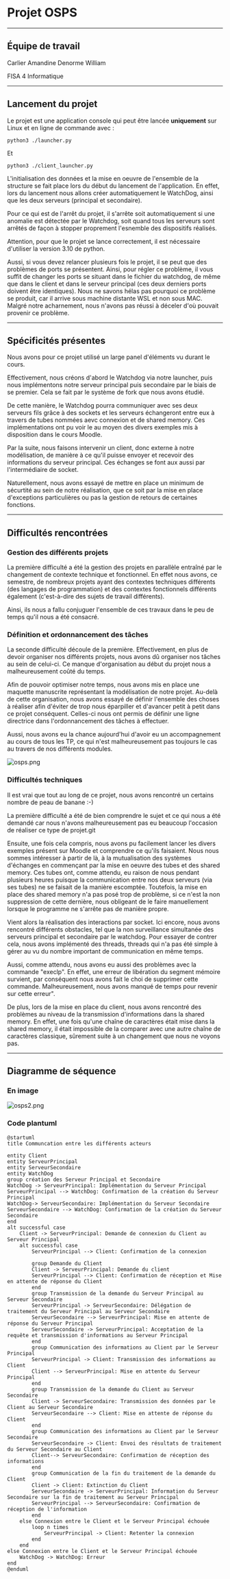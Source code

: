 # Projet OSPS

---
## Équipe de travail

Carlier Amandine
Denorme William

FISA 4 Informatique

---
## Lancement du projet

Le projet est une application console qui peut être lancée **uniquement** sur Linux et en ligne de commande avec : 

    python3 ./launcher.py

Et 

    python3 ./client_launcher.py

L'initialisation des données et la mise en oeuvre de l'ensemble de la structure se fait place lors du début du lancement de l'application. En effet, lors du lancement nous allons créer automatiquement le WatchDog, ainsi que les deux serveurs (principal et secondaire).

Pour ce qui est de l'arrêt du projet, il s'arrête soit automatiquement si une anomalie est détectée par le Watchdog, soit quand tous les serveurs sont arrêtés de façon à stopper proprement l'esnemble des dispositifs réalisés.

Attention, pour que le projet se lance correctement, il est nécessaire d'utiliser la version 3.10 de python.

Aussi, si vous devez relancer plusieurs fois le projet, il se peut que des problèmes de ports se présentent. Ainsi, pour régler ce problème, il vous suffit de changer les ports se situant dans le fichier du watchdog, de même que dans le client et dans le serveur principal (ces deux derniers ports doivent être identiques). Nous ne savons hélas pas pourquoi ce problème se produit, car il arrive sous machine distante WSL et non sous MAC. Malgré notre acharnement, nous n'avons pas réussi à déceler d'où pouvait provenir ce problème.

---
## Spécificités présentes

Nous avons pour ce projet utilisé un large panel d'éléments vu durant le cours.

Effectivement, nous créons d'abord le Watchdog via notre launcher, puis nous implémentons notre serveur principal puis secondaire par le biais de se premier. Cela se fait par le système de fork que nous avons étudié.

De cette manière, le Watchdog pourra communiquer avec ses deux serveurs fils grâce à des sockets et les serveurs échangeront entre eux à travers de tubes nommées aevc connexion et de shared memory. Ces implémentations ont pu voir le au moyen des divers exemples mis à disposition dans le cours Moodle.

Par la suite, nous faisons intervenir un client, donc externe à notre modélisation, de manière à ce qu'il puisse envoyer et recevoir des informations du serveur principal. Ces échanges se font aux aussi par l'intermédiaire de socket.

Naturellement, nous avons essayé de mettre en place un minimum de sécurtité au sein de notre réalisation, que ce soit par la mise en place d'exceptions particulières ou pas la gestion de retours de certaines fonctions.

---
## Difficultés rencontrées

### Gestion des différents projets

La première difficulté a été la gestion des projets en parallèle entraîné par le changement de contexte technique et fonctionnel. En effet nous avons, ce semestre, de nombreux projets ayant des contextes techniques différents (des langages de programmation) et des contextes fonctionnels différents également (c'est-à-dire des sujets de travail différents). 

Ainsi, ils nous a fallu conjuguer l'ensemble de ces travaux dans le peu de temps qu'il nous a été consacré.

### Définition et ordonnancement des tâches

La seconde difficulté découle de la première. Effectivement, en plus de devoir organiser nos différents projets, nous avons dû organiser nos tâches au sein de celui-ci. Ce manque d'organisation au début du projet nous a malheureusement coûté du temps.

Afin de pouvoir optimiser notre temps, nous avons mis en place une maquette manuscrite représentant la modélisation de notre projet. Au-delà de cette organisation, nous avons essayé de définir l'ensemble des choses à réaliser afin d'éviter de trop nous éparpiller et d'avancer petit à petit dans ce projet conséquent. Celles-ci nous ont permis de définir une ligne directrice dans l'ordonnancement des tâches à effectuer.

Aussi, nous avons eu la chance aujourd'hui d'avoir eu un accompagnement au cours de tous les TP, ce qui n'est malheureusement pas toujours le cas au travers de nos différents modules.

![osps.png](osps.png)

### Difficultés techniques

Il est vrai que tout au long de ce projet, nous avons rencontré un certains nombre de peau de banane :-)

La première difficulté a été de bien comprendre le sujet et ce qui nous a été demandé car nous n'avons malheureusement pas eu beaucoup l'occasion de réaliser ce type de projet.git 

Ensuite, une fois cela compris, nous avons pu facilement lancer les divers exemples présent sur Moodle et comprendre ce qu'ils faisaient. Nous nous sommes intéresser à partir de là, à la mutualisation des systèmes d'échanges en commençant par la mise en oeuvre des tubes et des shared memory. Ces tubes ont, comme attendu, eu raison de nous pendant plusieurs heures puisque la communication entre nos deux serveurs (via ses tubes) ne se faisait de la manière escomptée. Toutefois, la mise en place des shared memory n'a pas posé trop de problème, si ce n'est la non suppression de cette dernière, nous obligeant de le faire manuellement lorsque le programme ne s'arrête pas de manière propre.

Vient alors la réalisation des interactions par socket. Ici encore, nous avons rencontré différents obstacles, tel que la non surveillance simultanée des serveurs principal et secondaire par le watchdog. Pour essayer de contrer cela, nous avons implémenté des threads, threads qui n'a pas été simple à gérer au vu du nombre important de communication en même temps.

Aussi, comme attendu, nous avons eu aussi des problèmes avec la commande "execlp". En effet, une erreur de libération du segment mémoire survient, par conséquent nous avons fait le choi de supprimer cette commande. Malheureusement, nous avons manqué de temps pour revenir sur cette erreur".

De plus, lors de la mise en place du client, nous avons rencontré des problèmes au niveau de la transmission d'informations dans la shared memory. En effet, une fois qu'une chaîne de caractères était mise dans la shared memory, il était impossible de la comparer avec une autre chaîne de caractères classique, sûrement suite à un changement que nous ne voyons pas.

---
## Diagramme de séquence

### En image
![osps2.png](osps2.png)

### Code plantuml

```plantuml
@startuml
title Communcation entre les différents acteurs

entity Client
entity ServeurPrincipal
entity ServeurSecondaire
entity WatchDog
group création des Serveur Principal et Secondaire
WatchDog -> ServeurPrincipal: Implémentation du Serveur Principal
ServeurPrincipal --> WatchDog: Confirmation de la création du Serveur Principal
WatchDog-> ServeurSecondaire: Implémentation du Serveur Secondaire
ServeurSecondaire --> WatchDog: Confirmation de la création du Serveur Secondaire
end
alt successful case
    Client -> ServeurPrincipal: Demande de connexion du Client au Serveur Principal
    alt successful case
        ServeurPrincipal --> Client: Confirmation de la connexion
    
        group Demande du Client
        Client -> ServeurPrincipal: Demande du client
        ServeurPrincipal --> Client: Confirmation de réception et Mise en attente de réponse du Client
        end
        group Transmission de la demande du Serveur Principal au Serveur Secondaire
        ServeurPrincipal -> ServeurSecondaire: Délégation de traitement du Serveur Principal au Serveur Secondaire
        ServeurSecondaire --> ServeurPrincipal: Mise en attente de réponse du Serveur Principal
        ServeurSecondaire -> ServeurPrincipal: Acceptation de la requête et transmission d'informations au Serveur Principal
        end
        group Communication des informations au Client par le Serveur Principal
        ServeurPrincipal -> Client: Transmission des informations au Client
        Client --> ServeurPrincipal: Mise en attente du Serveur Principal
        end
        group Transmission de la demande du Client au Serveur Secondaire
        Client -> ServeurSecondaire: Transmission des données par le Client au Serveur Secondaire
        ServeurSecondaire --> Client: Mise en attente de réponse du Client
        end
        group Communication des informations au Client par le Serveur Secondaire
        ServeurSecondaire -> Client: Envoi des résultats de traitement du Serveur Secondaire au Client
        Client--> ServeurSecondaire: Confirmation de réception des informations
        end
        group Communication de la fin du traitement de la demande du Client
        Client -> Client: Extinction du Client
        ServeurSecondaire -> ServeurPrincipal: Information du Serveur Secondaire sur la fin de traitement au Serveur Principal
        ServeurPrincipal --> ServeurSecondaire: Confirmation de réception de l'information
        end
    else Connexion entre le Client et le Serveur Principal échouée
        loop n times
            ServeurPrincipal -> Client: Retenter la connexion
        end
    end
else Connexion entre le Client et le Serveur Principal échouée
    WatchDog -> WatchDog: Erreur
end
@enduml
```